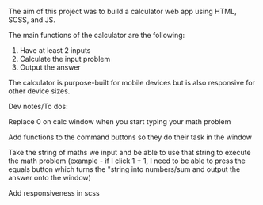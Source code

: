 The aim of this project was to build a calculator web app using HTML, SCSS, and
JS.

The main functions of the calculator are the following:

1. Have at least 2 inputs
2. Calculate the input problem
3. Output the answer

The calculator is purpose-built for mobile devices but is also responsive for other device sizes.

Dev notes/To dos:

Replace 0 on calc window when you start typing your math problem

Add functions to the command buttons so they do their task in the window

Take the string of maths we input and be able to use that string to execute the math problem
(example - if I click 1 + 1, I need to be able to press the equals button which turns the "string into numbers/sum and output the answer onto the window)

Add responsiveness in scss
